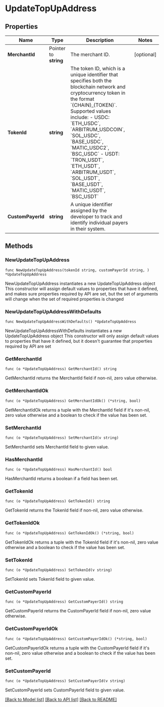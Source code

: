 # UpdateTopUpAddress

## Properties

Name | Type | Description | Notes
------------ | ------------- | ------------- | -------------
**MerchantId** | Pointer to **string** | The merchant ID. | [optional] 
**TokenId** | **string** | The token ID, which is a unique identifier that specifies both the blockchain network and cryptocurrency token in the format &#x60;{CHAIN}_{TOKEN}&#x60;. Supported values include:   - USDC: &#x60;ETH_USDC&#x60;, &#x60;ARBITRUM_USDCOIN&#x60;, &#x60;SOL_USDC&#x60;, &#x60;BASE_USDC&#x60;, &#x60;MATIC_USDC2&#x60;, &#x60;BSC_USDC&#x60;   - USDT: &#x60;TRON_USDT&#x60;, &#x60;ETH_USDT&#x60;, &#x60;ARBITRUM_USDT&#x60;, &#x60;SOL_USDT&#x60;, &#x60;BASE_USDT&#x60;, &#x60;MATIC_USDT&#x60;, &#x60;BSC_USDT&#x60;  | 
**CustomPayerId** | **string** | A unique identifier assigned by the developer to track and identify individual payers in their system. | 

## Methods

### NewUpdateTopUpAddress

`func NewUpdateTopUpAddress(tokenId string, customPayerId string, ) *UpdateTopUpAddress`

NewUpdateTopUpAddress instantiates a new UpdateTopUpAddress object
This constructor will assign default values to properties that have it defined,
and makes sure properties required by API are set, but the set of arguments
will change when the set of required properties is changed

### NewUpdateTopUpAddressWithDefaults

`func NewUpdateTopUpAddressWithDefaults() *UpdateTopUpAddress`

NewUpdateTopUpAddressWithDefaults instantiates a new UpdateTopUpAddress object
This constructor will only assign default values to properties that have it defined,
but it doesn't guarantee that properties required by API are set

### GetMerchantId

`func (o *UpdateTopUpAddress) GetMerchantId() string`

GetMerchantId returns the MerchantId field if non-nil, zero value otherwise.

### GetMerchantIdOk

`func (o *UpdateTopUpAddress) GetMerchantIdOk() (*string, bool)`

GetMerchantIdOk returns a tuple with the MerchantId field if it's non-nil, zero value otherwise
and a boolean to check if the value has been set.

### SetMerchantId

`func (o *UpdateTopUpAddress) SetMerchantId(v string)`

SetMerchantId sets MerchantId field to given value.

### HasMerchantId

`func (o *UpdateTopUpAddress) HasMerchantId() bool`

HasMerchantId returns a boolean if a field has been set.

### GetTokenId

`func (o *UpdateTopUpAddress) GetTokenId() string`

GetTokenId returns the TokenId field if non-nil, zero value otherwise.

### GetTokenIdOk

`func (o *UpdateTopUpAddress) GetTokenIdOk() (*string, bool)`

GetTokenIdOk returns a tuple with the TokenId field if it's non-nil, zero value otherwise
and a boolean to check if the value has been set.

### SetTokenId

`func (o *UpdateTopUpAddress) SetTokenId(v string)`

SetTokenId sets TokenId field to given value.


### GetCustomPayerId

`func (o *UpdateTopUpAddress) GetCustomPayerId() string`

GetCustomPayerId returns the CustomPayerId field if non-nil, zero value otherwise.

### GetCustomPayerIdOk

`func (o *UpdateTopUpAddress) GetCustomPayerIdOk() (*string, bool)`

GetCustomPayerIdOk returns a tuple with the CustomPayerId field if it's non-nil, zero value otherwise
and a boolean to check if the value has been set.

### SetCustomPayerId

`func (o *UpdateTopUpAddress) SetCustomPayerId(v string)`

SetCustomPayerId sets CustomPayerId field to given value.



[[Back to Model list]](../README.md#documentation-for-models) [[Back to API list]](../README.md#documentation-for-api-endpoints) [[Back to README]](../README.md)


